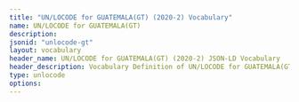 ```yaml
---
title: "UN/LOCODE for GUATEMALA(GT) (2020-2) Vocabulary"
name: UN/LOCODE for GUATEMALA(GT) 
description: 
jsonid: "unlocode-gt"
layout: vocabulary
header_name: UN/LOCODE for GUATEMALA(GT) (2020-2) JSON-LD Vocabulary
header_description: Vocabulary Definition of UN/LOCODE for GUATEMALA(GT) (2020-2) semantics in HTML format. JSON-LD format is available at [unlocode-gt.jsonld](/vocabulary/unlocode-gt.jsonld)
type: unlocode
options:
---
```

